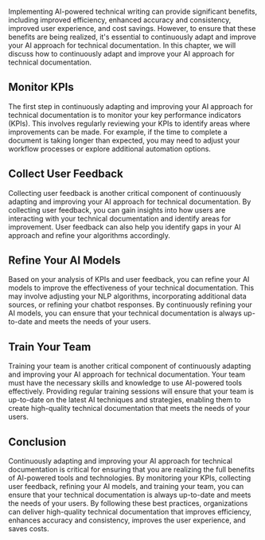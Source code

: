 

Implementing AI-powered technical writing can provide significant benefits, including improved efficiency, enhanced accuracy and consistency, improved user experience, and cost savings. However, to ensure that these benefits are being realized, it's essential to continuously adapt and improve your AI approach for technical documentation. In this chapter, we will discuss how to continuously adapt and improve your AI approach for technical documentation.

Monitor KPIs
------------

The first step in continuously adapting and improving your AI approach for technical documentation is to monitor your key performance indicators (KPIs). This involves regularly reviewing your KPIs to identify areas where improvements can be made. For example, if the time to complete a document is taking longer than expected, you may need to adjust your workflow processes or explore additional automation options.

Collect User Feedback
---------------------

Collecting user feedback is another critical component of continuously adapting and improving your AI approach for technical documentation. By collecting user feedback, you can gain insights into how users are interacting with your technical documentation and identify areas for improvement. User feedback can also help you identify gaps in your AI approach and refine your algorithms accordingly.

Refine Your AI Models
---------------------

Based on your analysis of KPIs and user feedback, you can refine your AI models to improve the effectiveness of your technical documentation. This may involve adjusting your NLP algorithms, incorporating additional data sources, or refining your chatbot responses. By continuously refining your AI models, you can ensure that your technical documentation is always up-to-date and meets the needs of your users.

Train Your Team
---------------

Training your team is another critical component of continuously adapting and improving your AI approach for technical documentation. Your team must have the necessary skills and knowledge to use AI-powered tools effectively. Providing regular training sessions will ensure that your team is up-to-date on the latest AI techniques and strategies, enabling them to create high-quality technical documentation that meets the needs of your users.

Conclusion
----------

Continuously adapting and improving your AI approach for technical documentation is critical for ensuring that you are realizing the full benefits of AI-powered tools and technologies. By monitoring your KPIs, collecting user feedback, refining your AI models, and training your team, you can ensure that your technical documentation is always up-to-date and meets the needs of your users. By following these best practices, organizations can deliver high-quality technical documentation that improves efficiency, enhances accuracy and consistency, improves the user experience, and saves costs.

